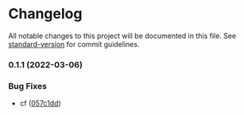 # Changelog

All notable changes to this project will be documented in this file. See [standard-version](https://github.com/conventional-changelog/standard-version) for commit guidelines.

### 0.1.1 (2022-03-06)


### Bug Fixes

* cf ([057c1dd](https://gitee.com/mikixing/crk/commit/057c1dd9936a9a6517f6cd805582f7b00cec6bf3))
